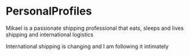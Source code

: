 PersonalProfiles
================

Mikael is a passionate shipping professional that eats, sleeps and lives shipping and international logistics

International shipping is changing and I am following it intimately
